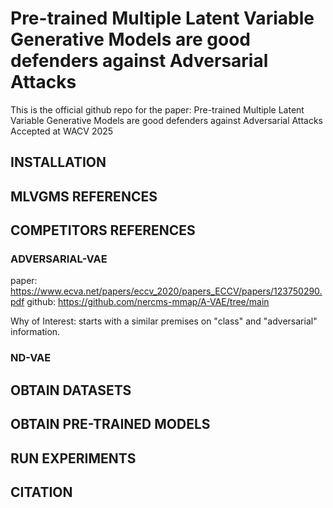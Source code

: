 
# Pre-trained Multiple Latent Variable Generative Models are good defenders against Adversarial Attacks

This is the official github repo for the paper: Pre-trained Multiple Latent Variable Generative Models are good defenders against Adversarial Attacks  
Accepted at WACV 2025

## INSTALLATION

## MLVGMS REFERENCES

## COMPETITORS REFERENCES

### ADVERSARIAL-VAE

paper: https://www.ecva.net/papers/eccv_2020/papers_ECCV/papers/123750290.pdf
github: https://github.com/nercms-mmap/A-VAE/tree/main

Why of Interest: starts with a similar premises on "class" and "adversarial" information. 

### ND-VAE

## OBTAIN DATASETS

## OBTAIN PRE-TRAINED MODELS

## RUN EXPERIMENTS

## CITATION

